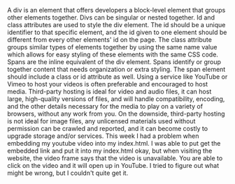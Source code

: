 A div is an element that offers developers a block-level element that groups other elements together. Divs can be singular or nested together. Id and class attributes are used to style the div element. The id should be a unique identifier to that specific element, and the id given to one element should be different from every other elements' id on the page. The class attribute groups similar types of elements together by using the same name value which allows for easy styling of these elements with the same CSS code. Spans are the inline equivalent of the div element. Spans identify or group together content that needs organization or extra styling. The span element should include a class or id attribute as well.
Using a service like YouTube or Vimeo to host your videos is often preferable and encouraged to host media. Third-party hosting is ideal for video and audio files, it can host large, high-quality versions of files, and will handle compatibility, encoding, and the other details necessary for the media to play on a variety of browsers, without any work from you. On the downside, third-party hosting is not ideal for image files, any unlicensed materials used without permission can be crawled and reported, and it can become costly to upgrade storage and/or services.
This week I had a problem when embedding my youtube video into my index.html. I was able to put get the embedded link and put it into my index.html okay, but when visiting the website, the video frame says that the video is unavailable. You are able to click on the video and it will open up in YouTube. I tried to figure out what might be wrong, but I couldn't quite get it. 
